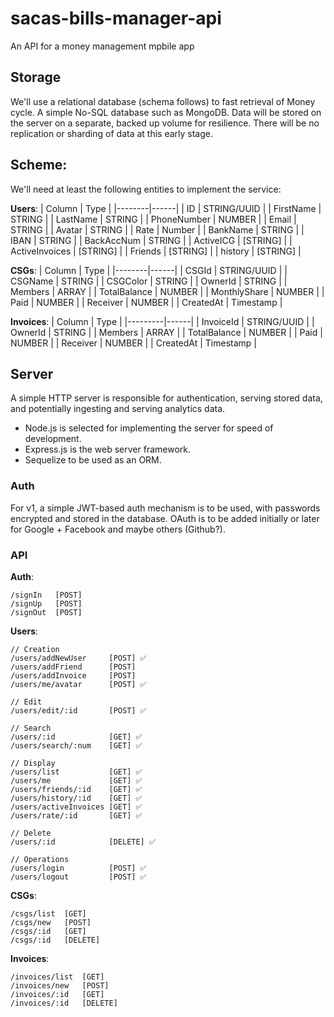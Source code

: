 # sacas-bills-manager-api
An API for a money management mpbile app 

## Storage
We'll use a relational database (schema follows) to fast retrieval of Money cycle. A simple No-SQL database such as MongoDB. Data will be stored on the server on a separate, backed up volume for resilience. There will be no replication or sharding of data at this early stage.

## Scheme:
We'll need at least the following entities to implement the service:

**Users**:
| Column | Type |
|--------|------|
| ID | STRING/UUID |
| FirstName | STRING |
| LastName | STRING |
| PhoneNumber | NUMBER |
| Email | STRING |
| Avatar | STRING |
| Rate | Number |
| BankName | STRING |
| IBAN | STRING |
| BackAccNum | STRING |
| ActiveICG | [STRING] |
| ActiveInvoices | [STRING] |
| Friends | [STRING] |
| history | [STRING] |



**CSGs**:
| Column | Type |
|--------|------|
| CSGId | STRING/UUID |
| CSGName | STRING |
| CSGColor | STRING |
| OwnerId | STRING |
| Members | ARRAY |
| TotalBalance | NUMBER |
| MonthlyShare | NUMBER |
| Paid | NUMBER |
| Receiver | NUMBER |
| CreatedAt | Timestamp |

**Invoices**:
| Column | Type |
|---------|------|
| InvoiceId | STRING/UUID |
| OwnerId | STRING |
| Members | ARRAY |
| TotalBalance | NUMBER |
| Paid | NUMBER |
| Receiver | NUMBER |
| CreatedAt | Timestamp |

## Server

A simple HTTP server is responsible for authentication, serving stored data, and
potentially ingesting and serving analytics data.

- Node.js is selected for implementing the server for speed of development.
- Express.js is the web server framework.
- Sequelize to be used as an ORM.

### Auth

For v1, a simple JWT-based auth mechanism is to be used, with passwords
encrypted and stored in the database. OAuth is to be added initially or later
for Google + Facebook and maybe others (Github?).

### API

**Auth**:

```
/signIn   [POST]
/signUp   [POST]
/signOut  [POST]
```

**Users**:

```
// Creation
/users/addNewUser     [POST] ✅
/users/addFriend      [POST]
/users/addInvoice     [POST]
/users/me/avatar      [POST] ✅

// Edit
/users/edit/:id       [POST] ✅

// Search
/users/:id            [GET] ✅
/users/search/:num    [GET] ✅

// Display
/users/list           [GET] ✅
/users/me             [GET] ✅
/users/friends/:id    [GET] ✅
/users/history/:id    [GET] ✅
/users/activeInvoices [GET] ✅
/users/rate/:id       [GET] ✅

// Delete
/users/:id            [DELETE] ✅

// Operations
/users/login          [POST] ✅
/users/logout         [POST] ✅
```

**CSGs**:

```
/csgs/list  [GET]
/csgs/new   [POST]
/csgs/:id   [GET]
/csgs/:id   [DELETE]
```

**Invoices**:

```
/invoices/list  [GET]
/invoices/new   [POST]
/invoices/:id   [GET]
/invoices/:id   [DELETE]
```

